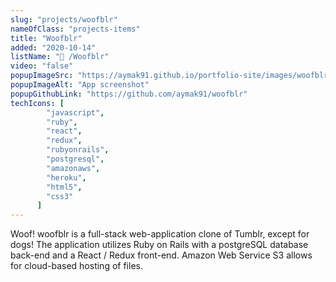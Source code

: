 ```yaml
---
slug: "projects/woofblr"
nameOfClass: "projects-items"
title: "Woofblr"
added: "2020-10-14"
listName: "🐺 /Woofblr"
video: "false"
popupImageSrc: "https://aymak91.github.io/portfolio-site/images/woofblr.gif"
popupImageAlt: "App screenshot"
popupGithubLink: "https://github.com/aymak91/woofblr"
techIcons: [
        "javascript",
        "ruby",
        "react",
        "redux",
        "rubyonrails",
        "postgresql",
        "amazonaws",
        "heroku",
        "html5",
        "css3"
      ]
---
```


Woof! woofblr is a full-stack web-application clone of Tumblr, except for dogs! The application utilizes Ruby on Rails with a postgreSQL database back-end and a React / Redux front-end. Amazon Web Service S3 allows for cloud-based hosting of files.
